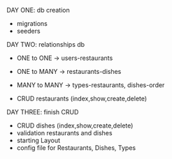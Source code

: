 DAY ONE: db creation

-   migrations
-   seeders

DAY TWO: relationships db

-   ONE to ONE -> users-restaurants
-   ONE to MANY -> restaurants-dishes
-   MANY to MANY -> types-restaurants, dishes-order

-   CRUD restaurants (index,show,create,delete)

DAY THREE: finish CRUD

-   CRUD dishes (index,show,create,delete)
-   validation restaurants and dishes
-   starting Layout
-   config file for Restaurants, Dishes, Types
